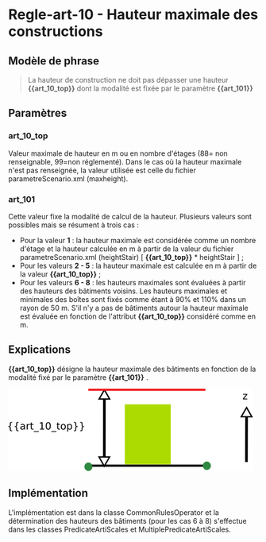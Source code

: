 #  Regle-art-10 - Hauteur maximale des constructions

## Modèle de phrase

> La hauteur de construction ne doit pas dépasser une hauteur **{{art_10_top}}** dont la modalité est fixée par le paramètre **{{art_101}}**  

## Paramètres

### art_10_top

Valeur maximale de hauteur en m ou en nombre d'étages (88= non renseignable, 99=non réglementé). Dans le cas où la hauteur maximale n'est pas renseignée, la valeur utilisée est celle du fichier parametreScenario.xml (maxheight).

### art_101

Cette valeur fixe la modalité de calcul de la hauteur. Plusieurs valeurs sont possibles mais se résument à trois cas :
- Pour la valeur **1** : la hauteur maximale est considérée comme un nombre d'étage et la hauteur calculée en m à partir de la valeur du fichier parametreScenario.xml (heightStair) [ **{{art_10_top}}** * heightStair ] ;
- Pour les valeurs **2 - 5** : la hauteur maximale est calculée en m à partir de la valeur  **{{art_10_top}}** ;
- Pour les valeurs **6 - 8** : les hauteurs maximales sont évaluées à partir des hauteurs des bâtiments voisins. Les hauteurs maximales et minimales des boîtes sont fixés comme étant à 90% et 110% dans un rayon de 50 m. S'il n'y a pas de bâtiments autour la hauteur maximale est évaluée en fonction de l'attribut **{{art_10_top}}** considéré comme en m.

## Explications

**{{art_10_top}}** désigne la hauteur maximale des bâtiments en fonction de la modalité fixé par le paramètre **{{art_101}}** .

![Image montrant la contrainte de hauteur maximale d'un bâtiment](img/rule-art-0010.png)

## Implémentation
L'implémentation est dans la classe CommonRulesOperator et la détermination des hauteurs des bâtiments (pour les cas 6 à 8) s'effectue dans les classes PredicateArtiScales et MultiplePredicateArtiScales.
